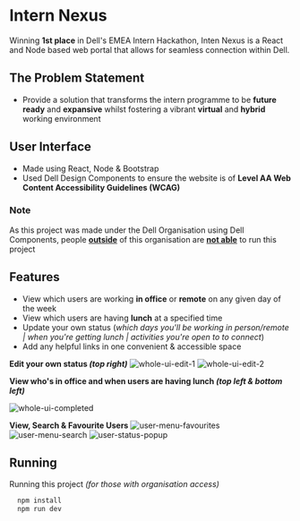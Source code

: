 
# Intern Nexus

Winning **1st place** in Dell's EMEA Intern Hackathon, Inten Nexus is a React and Node based web portal that allows for seamless connection within Dell. 
## The Problem Statement
- Provide a solution that transforms the intern programme to be **future ready** and **expansive** whilst fostering a vibrant **virtual** and **hybrid** working environment  

## User Interface 
- Made using React, Node & Bootstrap 
- Used Dell Design Components to ensure the website is of **Level AA Web Content Accessibility Guidelines (WCAG)**

### Note 
As this project was made under the Dell Organisation using Dell Components, people <u>**outside**</u> of this organisation are <u>**not able**</u> to run this project

## Features
- View which users are working **in office** or **remote** on any given day of the week 
- View which users are having **lunch** at a specified time 
- Update your own status (*which days you'll be working in person/remote | when you're getting lunch | activities you're open to to connect*)  
- Add any helpful links in one convenient & accessible space

**Edit your own status *(top right)***
![whole-ui-edit-1](https://github.com/audreydel/Intern-Nexus/assets/124182372/f947fb4e-83c1-4f10-a586-08a90049d971)
![whole-ui-edit-2](https://github.com/audreydel/Intern-Nexus/assets/124182372/5b02c2ef-e505-4371-a5b4-b77159114138)

**View who's in office and when users are having lunch *(top left & bottom left)***

![whole-ui-completed](https://github.com/audreydel/Intern-Nexus/assets/124182372/63ee8931-6c05-4d35-b70e-a8d0cb830a9c)

**View, Search & Favourite Users**
![user-menu-favourites](https://github.com/audreydel/Intern-Nexus/assets/124182372/75f3d85c-fa36-4633-bcf9-9aa55a8ae73b)
![user-menu-search](https://github.com/audreydel/Intern-Nexus/assets/124182372/0a7a720f-7b0f-45ef-a545-ee8d332b7a91)
![user-status-popup](https://github.com/audreydel/Intern-Nexus/assets/124182372/881266fd-9a14-4b4b-a02f-1bc27155caf1)

## Running

Running this project *(for those with organisation access)*
```bash
  npm install 
  npm run dev
```
    

